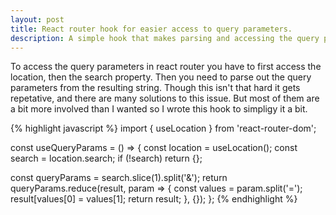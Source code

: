 ```yaml
---
layout: post
title: React router hook for easier access to query parameters. 
description: A simple hook that makes parsing and accessing the query parameters a bit easier. 
---
```


To access the query parameters in react router you have to first access the
location, then the search property. Then you need to parse out the query
parameters from the resulting string. Though this isn't that hard it gets
repetative, and there are many solutions to this issue. But most of them are
a bit more involved than I wanted so I wrote this hook to simpligy it a bit. 

{% highlight javascript %}
import { useLocation } from 'react-router-dom';

const useQueryParams = () => {
  const location = useLocation();
  const search = location.search;
  if (!search) return {};

  const queryParams = search.slice(1).split('&');
  return queryParams.reduce(result, param => {
    const values = param.split('=');
    result[values[0] = values[1];
    return result;
  }, {});
};
{% endhighlight %}


